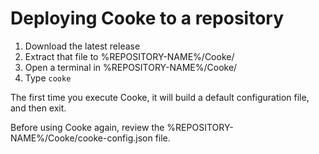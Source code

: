 # Deploying Cooke to a repository

1. Download the latest release
2. Extract that file to %REPOSITORY-NAME%/Cooke/
3. Open a terminal in %REPOSITORY-NAME%/Cooke/
4. Type `cooke`

The first time you execute Cooke, it will build a default configuration file, and then exit.

Before using Cooke again, review the %REPOSITORY-NAME%/Cooke/cooke-config.json file.
